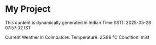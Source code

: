 # My Project

This content is dynamically generated in Indian Time (IST): 2025-05-28 07:57:02 IST


Current Weather in Coimbatore:
Temperature: 25.88 °C
Condition: mist
